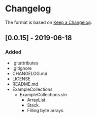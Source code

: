 # Changelog

The format is based on [Keep a Changelog](https://keepachangelog.com/en/1.0.0/).

## [0.0.15] - 2019-06-18
### Added
- .gitattributes
- .gitignore
- CHANGELOG.md
- LICENSE
- README.md
- ExampleCollections
  - ExampleCollections.sln
    - ArrayList.
    - Stack.
    - Filling byte arrays.
